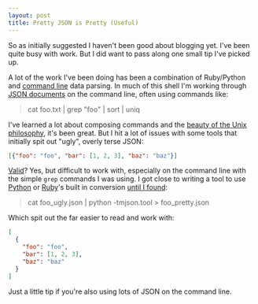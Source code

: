 ```yaml
---
layout: post
title: Pretty JSON is Pretty (Useful)
---
```


So as initially suggested I haven't been good about blogging yet. I've been quite busy with work. But I did want to pass along one small tip I've picked up.

A lot of the work I've been doing has been a combination of Ruby/Python and [command line](https://github.com/eyenx/omzsh) data parsing. In much of this shell I'm working through [JSON documents](http://www.json.org) on the command line, often using commands like:

> cat foo.txt | grep \"foo\" | sort | uniq

I've learned a lot about composing commands and the [beauty of the Unix philosophy](http://www.faqs.org/docs/artu/ch01s06.html), it's been great. But I hit a lot of issues with some tools that initially spit out "ugly", overly terse JSON:

```json
[{"foo": "foo", "bar": [1, 2, 3], "baz": "baz"}]
```

[Valid](http://jsonlint.com)? Yes, but difficult to work with, especially on the command line with the simple ```grep``` commands I was using. I got close to writing a tool to use [Python](http://www.python.org) or [Ruby](https://www.ruby-lang.org/en/)'s built in conversion [until I found](http://stackoverflow.com/questions/352098/how-can-i-pretty-print-json):

> cat foo_ugly.json | python -tmjson.tool > foo_pretty.json

Which spit out the far easier to read and work with:

```json
[
  {
    "foo": "foo",
    "bar": [1, 2, 3],
    "baz": "baz"
  }
]
```

Just a little tip if you're also using lots of JSON on the command line.